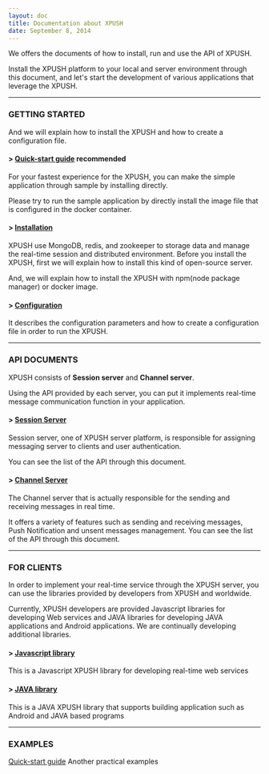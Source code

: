 ```yaml
---
layout: doc
title: Documentation about XPUSH
date: September 8, 2014
---
```


We offers the documents of how to install, run and use the API of XPUSH.

Install the XPUSH platform to your local and server environment through this document, and let's start the development of various applications that leverage the XPUSH.

- - -

### GETTING STARTED
And we will explain how to install the XPUSH and how to create a configuration file.

#### > [Quick-start guide](/doc/quick-start) <span class="badge badge-theme">recommended</span>
For your fastest experience for the XPUSH, you can make the simple application through sample by installing directly.

Please try to run the sample application by directly install the image file that is configured in the docker container.

#### > [Installation](/doc/installation)
XPUSH use MongoDB, redis, and zookeeper to storage data and manage the real-time session and distributed environment.
Before you install the XPUSH, first we will explain how to install this kind of open-source server.

And, we will explain how to install the XPUSH with npm(node package manager) or docker image.

#### > [Configuration](/doc/configuration)
It describes the configuration parameters and how to create a configuration file in order to run the XPUSH.

- - -

### API DOCUMENTS
XPUSH consists of  **Session server** and **Channel server**.

Using the API provided by each server, you can put it implements real-time message communication function in your application.

#### > [Session Server](/doc/api/session)
Session server, one of XPUSH server platform, is responsible for assigning messaging server to clients and user authentication.

You can see the list of the API through this document.

#### > [Channel Server](/doc/api/channel)
The Channel server that is actually responsible for the sending and receiving messages in real time.

It offers a variety of features such as sending and receiving messages, Push Notification and unsent messages management. You can see the list of the API through this document.

- - -

### FOR CLIENTS
In order to implement your real-time service through the XPUSH server, you can use the libraries provided by developers from XPUSH and worldwide.

Currently, XPUSH developers are provided Javascript libraries for developing Web services and JAVA libraries for developing JAVA applications and Android applications. We are continually developing additional libraries.

#### > [Javascript library](/doc/library/javascript)
This is a Javascript XPUSH library for developing real-time web services

#### > [JAVA library](/doc/library/java)
This is a JAVA XPUSH library that supports building application such as  Android and JAVA based programs

- - -

### EXAMPLES
[Quick-start guide](/doc/quick-start) Another practical examples
